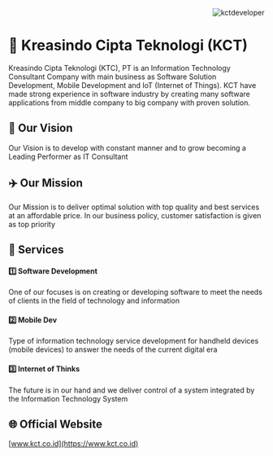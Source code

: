 <img align="right" src="https://komarev.com/ghpvc/?username=kctdeveloper" alt="kctdeveloper" /><br/>

# 🏢 Kreasindo Cipta Teknologi (KCT)

Kreasindo Cipta Teknologi (KTC), PT is an Information Technology Consultant Company with main business as Software Solution Development, Mobile Development and IoT (Internet of Things). KCT have made strong experience in software industry by creating many software applications from middle company to big company with proven solution. 


## 🚀 Our Vision
Our Vision is to develop with constant manner and to grow becoming a Leading Performer as IT Consultant 

## ✈️ Our Mission

Our Mission is to deliver optimal solution with top quality and best services at an affordable price. In our business policy, customer satisfaction is given as top priority 


## 🔧 Services

#### 1️⃣ Software Development

One of our focuses is on creating or developing software to meet the needs of clients in the field of technology and information 

#### 2️⃣ Mobile Dev

Type of information technology service development for handheld devices (mobile devices) to answer the needs of the current digital era

#### 3️⃣ Internet of Thinks

The future is in our hand and we deliver control of a system integrated by the Information Technology System 


## 🌐 Official Website

[www.kct.co.id](https://www.kct.co.id)
